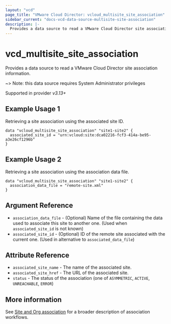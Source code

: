 ```yaml
---
layout: "vcd"
page_title: "VMware Cloud Director: vcloud_multisite_site_association"
sidebar_current: "docs-vcd-data-source-multisite-site-association"
description: |-
  Provides a data source to read a VMware Cloud Director site association with the current site.
---
```


# vcd\_multisite\_site\_association

Provides a data source to read a VMware Cloud Director site association information.

~> Note: this data source requires System Administrator privileges

Supported in provider *v3.13+*

## Example Usage 1

Retrieving a site association using the associated site ID.

```hcl
data "vcloud_multisite_site_association" "site1-site2" {
  associated_site_id = "urn:vcloud:site:dca02216-fcf3-414a-be95-a3e26cf1296b"
}
```

## Example Usage 2

Retrieving a site association using the association data file.

```hcl
data "vcloud_multisite_site_association" "site1-site2" {
  association_data_file = "remote-site.xml"
}
```

## Argument Reference

* `association_data_file` - (Optional) Name of the file containing the data used to associate this site to another one.
  (Used when `associated_site_id` is not known)
* `associated_site_id` - (Optional) ID of the remote site associated with the current one. (Used in alternative to
  `associated_data_file`)


## Attribute Reference

* `associated_site_name` - The name of the associated site.
* `associated_site_href` - The URL of the associated site.
* `status` - The status of the association (one of `ASYMMETRIC`, `ACTIVE`, `UNREACHABLE`, `ERROR`)

## More information

See [Site and Org association](/providers/vmware/vcd/latest/docs/guides/site_org_association) for a broader description
of association workflows.